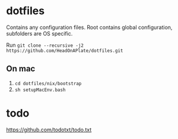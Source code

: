 # dotfiles
Contains any configuration files.
Root contains global configuration, subfolders are OS specific.

Run `git clone --recursive -j2 https://github.com/HeadOnAPlate/dotfiles.git`

## On mac 
1. `cd dotfiles/nix/bootstrap`
2. `sh setupMacEnv.bash`

# todo
https://github.com/todotxt/todo.txt

